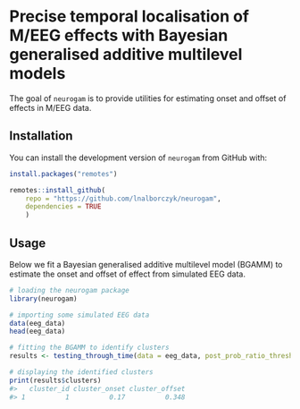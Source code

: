 
<!-- README.md is generated from README.Rmd. Please edit that file -->

# Precise temporal localisation of M/EEG effects with Bayesian generalised additive multilevel models

<!-- badges: start -->

<!-- badges: end -->

The goal of `neurogam` is to provide utilities for estimating onset and
offset of effects in M/EEG data.

## Installation

You can install the development version of `neurogam` from GitHub with:

``` r
install.packages("remotes")

remotes::install_github(
    repo = "https://github.com/lnalborczyk/neurogam",
    dependencies = TRUE
    )
```

## Usage

Below we fit a Bayesian generalised additive multilevel model (BGAMM) to
estimate the onset and offset of effect from simulated EEG data.

``` r
# loading the neurogam package
library(neurogam)

# importing some simulated EEG data
data(eeg_data)
head(eeg_data)

# fitting the BGAMM to identify clusters
results <- testing_through_time(data = eeg_data, post_prob_ratio_threshold = 3)
```

``` r
# displaying the identified clusters
print(results$clusters)
#>   cluster_id cluster_onset cluster_offset
#> 1          1          0.17          0.348
```

